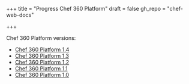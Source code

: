+++
title = "Progress Chef 360 Platform"
draft = false
gh_repo = "chef-web-docs"

+++

Chef 360 Platform versions:

- [Chef 360 Platform 1.4](/360/1.4/)
- [Chef 360 Platform 1.3](/360/1.3/)
- [Chef 360 Platform 1.2](/360/1.2/)
- [Chef 360 Platform 1.1](/360/1.1/)
- [Chef 360 Platform 1.0](/360/1.0/)
